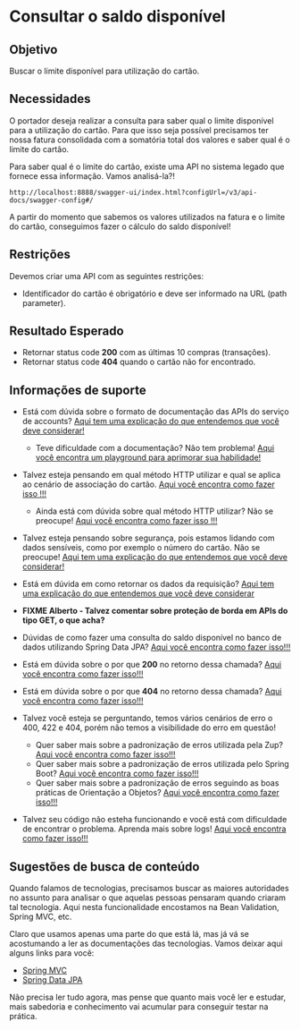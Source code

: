 # Consultar o saldo disponível

## Objetivo

Buscar o limite disponível para utilização do cartão.

## Necessidades

O portador deseja realizar a consulta para saber qual o limite disponível para a utilização do cartão. Para que isso seja possível 
precisamos ter nossa fatura consolidada com a somatória total dos valores e saber qual é o limite do cartão.

Para saber qual é o limite do cartão, existe uma API no sistema legado que fornece essa informação. Vamos analisá-la?!

`http://localhost:8888/swagger-ui/index.html?configUrl=/v3/api-docs/swagger-config#/`

A partir do momento que sabemos os valores utilizados na fatura e o limite do cartão, conseguimos fazer o cálculo do 
saldo disponível!

## Restrições

Devemos criar uma API com as seguintes restrições:

- Identificador do cartão é obrigatório e deve ser informado na URL (path parameter).

## Resultado Esperado

- Retornar status code **200** com as últimas 10 compras (transações).
- Retornar status code **404** quando o cartão não for encontrado.

## Informações de suporte

* Está com dúvida sobre o formato de documentação das APIs do serviço de accounts? [Aqui tem uma explicação do que entendemos que você deve considerar!](http://spec.openapis.org/oas/v3.0.3)
    
    * Teve dificuldade com a documentação? Não tem problema! [Aqui você encontra um playground para aprimorar sua habilidade!](https://editor.swagger.io/)
    
* Talvez esteja pensando em qual método HTTP utilizar e qual se aplica ao cenário de associação do cartão. [Aqui você encontra como fazer isso !!!](../informacao_suporte/rest-methods.md)

  * Ainda está com dúvida sobre qual método HTTP utilizar? Não se preocupe! [Aqui você encontra como fazer isso !!!](../informacao_suporte/rest-get.md)

* Talvez esteja pensando sobre segurança, pois estamos lidando com dados sensíveis, como por exemplo o número do cartão. Não se preocupe! [Aqui tem uma explicação do que entendemos que você deve considerar!](../informacao_procedural/seguranca_cloud_native.md)

* Está em dúvida em como retornar os dados da requisição? [Aqui tem uma explicação do que entendemos que você deve considerar](../informacao_suporte/spring-get-api.md)

* **FIXME Alberto - Talvez comentar sobre proteção de borda em APIs do tipo GET, o que acha?**

* Dúvidas de como fazer uma consulta do saldo disponível no banco de dados utilizando Spring Data JPA? [Aqui você encontra como fazer isso!!!](../informacao_suporte/spring-data-query-methods.md)

* Está em dúvida sobre o por que **200** no retorno dessa chamada? [Aqui você encontra como fazer isso!!!](../informacao_suporte/rest-200.md)

* Está em dúvida sobre o por que **404** no retorno dessa chamada? [Aqui você encontra como fazer isso!!!](../informacao_suporte/rest-404.md)

* Talvez você esteja se perguntando, temos vários cenários de erro o 400, 422 e 404, porém não temos a visibilidade do erro em questão! 

    * Quer saber mais sobre a padronização de erros utilizada pela Zup? [Aqui você encontra como fazer isso!!!](../informacao_suporte/error-zup.md)
    * Quer saber mais sobre a padronização de erros utilizada pelo Spring Boot? [Aqui você encontra como fazer isso!!!](../informacao_suporte/error-spring.md)
    * Quer saber mais sobre a padronização de erros seguindo as boas práticas de Orientação a Objetos? [Aqui você encontra como fazer isso!!!](../informacao_suporte/error-object-oriented.md)

* Talvez seu código não esteha funcionando e você está com dificuldade de encontrar o problema. Aprenda mais sobre logs! [Aqui você encontra como fazer isso!!!](../informacao_suporte/spring-logging.md)

## Sugestões de busca de conteúdo

Quando falamos de tecnologias, precisamos buscar as maiores autoridades no assunto para analisar o que aquelas pessoas 
pensaram quando criaram tal tecnologia. Aqui nesta funcionalidade encostamos na Bean Validation, Spring MVC, etc. 

Claro que usamos apenas uma parte do que está lá, mas já vá se acostumando a ler as documentações das tecnologias. 
Vamos deixar aqui alguns links para você:

* [Spring MVC](https://docs.spring.io/spring/docs/current/spring-framework-reference/web.html)
* [Spring Data JPA](https://spring.io/projects/spring-data-jpa)

Não precisa ler tudo agora, mas pense que quanto mais você ler e estudar, mais sabedoria e conhecimento vai acumular para conseguir testar na prática.
